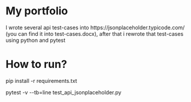 <h1>My portfolio</h1>
<p>I wrote several api test-cases into https://jsonplaceholder.typicode.com/ (you can find it into test-cases.docx), after that i rewrote that test-cases using python and pytest</p>
<h1> How to run? </h1>
<p>pip install -r requirements.txt
<p>pytest -v --tb=line test_api_jsonplaceholder.py</p>
